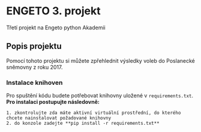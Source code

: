 # ENGETO 3. projekt
Třetí projekt na Engeto python Akademii 

## Popis projektu
Pomocí tohoto projektu si můžete zpřehlednit výsledky voleb do Poslanecké sněmovny z roku 2017.

### Instalace knihoven
Pro spuštění kódu budete potřebovat knihovny uložené v ``` requirements.txt ```. **Pro instalaci postupujte následovně:**
```
1. zkontrolujte zda máte aktivní virtuální prostřední, do kterého chcete nainstalovat požadované knihovny
2. do konzole zadejte **pip install -r requirements.txt**
```
